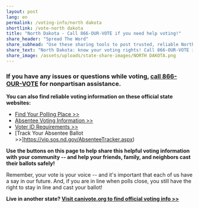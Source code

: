 ```yaml
---
layout: post
lang: en
permalink: /voting-info/north dakota
shortlink: /vote-north dakota
title: "North Dakota - Call 866-OUR-VOTE if you need help voting!"
share_header: "Spread The Word"
share_subhead: "Use these sharing tools to post trusted, reliable North Dakota voting information!"
share_text: "North Dakota: know your voting rights! Call 866-OUR-VOTE if you need help voting, or use these official resources."
share_image: /assets/uploads/state-share-images/NORTH DAKOTA.png
---
```

### **If you have any issues or questions while voting, [call 866-OUR-VOTE](tel:8666878683) for nonpartisan assistance.**

**You can also find reliable voting information on these official state websites:**

* [Find Your Polling Place >>](https://vip.sos.nd.gov/WhereToVote.aspx?tab=AddressandVotingTimes)
* [Absentee Voting Information >>](http://www.nd.gov/sos/electvote/voting/voting-absentee.html)
* [Voter ID Requirements >>](https://vip.sos.nd.gov/IDRequirements.aspx?ptlhPKID=103&amp;ptlPKID=7)
* [Track Your Absentee Ballot >>]https://vip.sos.nd.gov/AbsenteeTracker.aspx)

**Use the buttons on this page to help share this helpful voting information with your community -- and help your friends, family, and neighbors cast their ballots safely!**

Remember, your vote is your voice -- and it's important that each of us have a say in our future. And, if you are in line when polls close, you still have the right to stay in line and cast your ballot!

**Live in another state? [Visit canivote.org to find official voting info >>](https://canivote.org)**